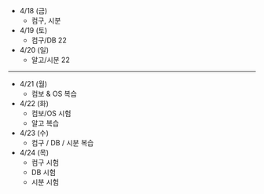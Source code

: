 - 4/18 (금)
	- 컴구, 시분
- 4/19 (토)
	- 컴구/DB 22
- 4/20 (일)
	- 알고/시분 22
---
- 4/21 (월)
	- 컴보 & OS 복습
- 4/22 (화)
	- 컴보/OS 시험
	- 알고 복습
- 4/23 (수)
	- 컴구 / DB / 시분 복습 
- 4/24 (목)
	- 컴구 시험
	- DB 시험
	- 시분 시험